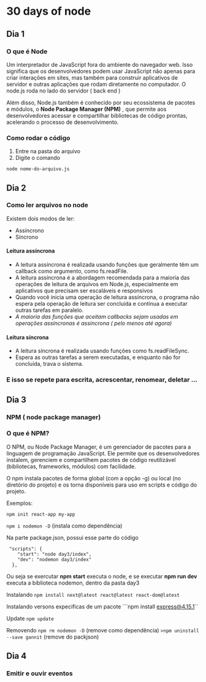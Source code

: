 # 30 days of node

## Dia 1

### O que é Node

Um interpretador de JavaScript fora do ambiente do navegador web. Isso significa que os desenvolvedores podem usar JavaScript não apenas para criar interações em sites, mas também para construir aplicativos de servidor e outras aplicações que rodam diretamente no computador. O node.js roda no lado do servidor ( back end )

Além disso, Node.js também é conhecido por seu ecossistema de pacotes e módulos, o **Node Package Manager (NPM)** , que permite aos desenvolvedores acessar e compartilhar bibliotecas de código prontas, acelerando o processo de desenvolvimento.

### Como rodar o código

1. Entre na pasta do arquivo
2. Digite o comando
```
node nome-do-arquivo.js
```

## Dia 2

### Como ler arquivos no node
Existem dois modos de ler:
  - Assíncrono
  - Síncrono

#### Leitura assíncrona

- A leitura assíncrona é realizada usando funções que geralmente têm um callback como argumento, como fs.readFile.
- A leitura assíncrona é a abordagem recomendada para a maioria das operações de leitura de arquivos em Node.js, especialmente em aplicativos que precisam ser escaláveis e responsivos
- Quando você inicia uma operação de leitura assíncrona, o programa não espera pela operação de leitura ser concluída e continua a executar outras tarefas em paralelo.
- *A maioria das funções que aceitam callbacks sejam usadas em operações assíncronas é assíncrona ( pelo menos até agora)*

#### Leitura síncrona
- A leitura síncrona é realizada usando funções como fs.readFileSync.
- Espera as outras tarefas a serem executadas, e enquanto não for concluida, trava o sistema.

### E isso se repete para escrita, acrescentar, renomear, deletar ...

## Dia 3

### NPM ( node package manager)

### O que é NPM?

O NPM, ou Node Package Manager, é um gerenciador de pacotes para a linguagem de programação JavaScript. Ele permite que os desenvolvedores instalem, gerenciem e compartilhem pacotes de código reutilizável (bibliotecas, frameworks, módulos) com facilidade.

O npm instala pacotes de forma global (com a opção -g) ou local (no diretório do projeto) e os torna disponíveis para uso em scripts e código do projeto.

Exemplos:

```npm init react-app my-app```

```npm i nodemon -D``` (instala como dependência)



Na parte package.json, possui esse parte do código
```
 "scripts": {
    "start": "node day3/index",
    "dev": "nodemon day3/index"
  },
```

Ou seja se exercutar **npm start** executa o node, e se executar **npm run dev** executa a biblioteca nodemon, dentro da pasta day3

Instalando
```npm install next@latest react@latest react-dom@latest```

Instalando versons expecificas de um pacote
```npm install express@4.15.1``

Update
```npm update```

Removendo
```npm rm nodemon -D``` (remove como dependência)
```>npm uninstall --save gannit``` (remove do packjson)

## Dia 4

### Emitir e ouvir eventos